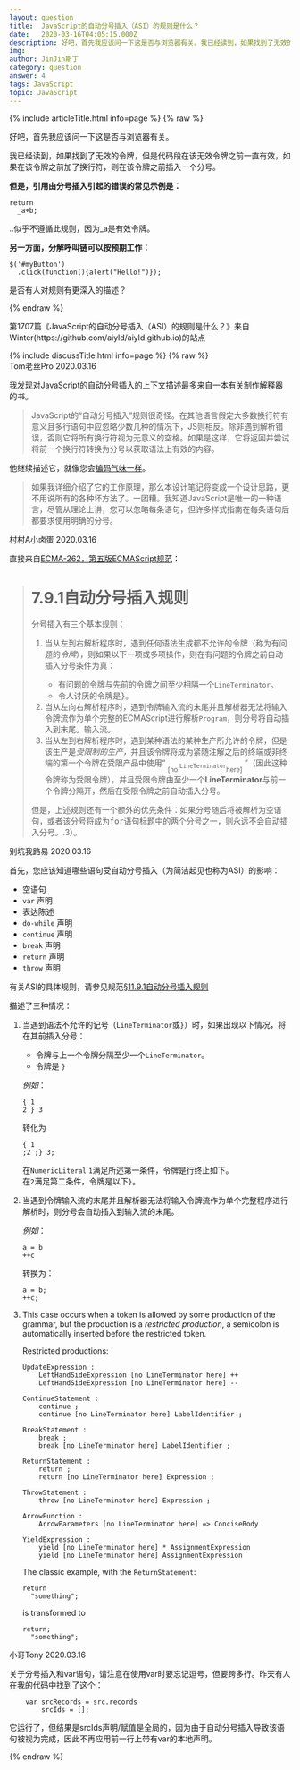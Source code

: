 ```yaml
---
layout: question
title:  JavaScript的自动分号插入（ASI）的规则是什么？
date:   2020-03-16T04:05:15.000Z
description: 好吧，首先我应该问一下这是否与浏览器有关。我已经读到，如果找到了无效的令牌，但是代码段在该无效令牌之前一直有效，如果在该令牌之前加了换行符，则在该令牌...
img: 
author: JinJin斯丁
category: question
answer: 4
tags: JavaScript
topic: JavaScript
---
```

<div class="article-root">
  <div class="article">
    {% include articleTitle.html info=page %}
    {% raw %}
    <div class="article-content"><p><font style="vertical-align: inherit;"><font style="vertical-align: inherit;">好吧，首先我应该问一下这是否与浏览器有关。</font></font></p>

<p><font style="vertical-align: inherit;"><font style="vertical-align: inherit;">我已经读到，如果找到了无效的令牌，但是代码段在该无效令牌之前一直有效，如果在该令牌之前加了换行符，则在该令牌之前插入一个分号。</font></font></p>

<p><strong><font style="vertical-align: inherit;"><font style="vertical-align: inherit;">但是，引用由分号插入引起的错误的常见示例是：</font></font></strong></p>

<pre><code>return<font></font>
  _a+b;<font></font>
</code></pre>

<p><font style="vertical-align: inherit;"><font style="vertical-align: inherit;">..似乎不遵循此规则，因为_a是有效令牌。</font></font></p>

<p><strong><font style="vertical-align: inherit;"><font style="vertical-align: inherit;">另一方面，分解呼叫链可以按预期工作：</font></font></strong></p>

<pre><code>$('#myButton')<font></font>
  .click(function(){alert("Hello!")});<font></font>
</code></pre>

<p><font style="vertical-align: inherit;"><font style="vertical-align: inherit;">是否有人对规则有更深入的描述？</font></font></p></div>
    {% endraw %}
  </div>
  <p class="winter_mark">第1707篇《JavaScript的自动分号插入（ASI）的规则是什么？》来自Winter(https://github.com/aiyld/aiyld.github.io)的站点</p>
  <div class="discuss-wrapper">
    {% include discussTitle.html info=page %}
    {% raw %}
    <div class="discuss-item">
        <div class="discuss-parent">
          <div class="discuss-meta">
            <span class="discuss-user">Tom老丝Pro</span>
            <span class="discuss-time">2020.03.16</span>
          </div>
          <div class="discuss-comment"><p><font style="vertical-align: inherit;"><font style="vertical-align: inherit;">我发现</font><font style="vertical-align: inherit;">对JavaScript的</font></font><a href="http://www.ecma-international.org/ecma-262/10.0/index.html#sec-automatic-semicolon-insertion" rel="noreferrer"><font style="vertical-align: inherit;"><font style="vertical-align: inherit;">自动分号插入的</font></font></a><font style="vertical-align: inherit;"><font style="vertical-align: inherit;">上下文描述最多</font><font style="vertical-align: inherit;">来自一本有关</font></font><a href="http://www.craftinginterpreters.com/scanning.html" rel="noreferrer"><font style="vertical-align: inherit;"><font style="vertical-align: inherit;">制作解释器</font></font></a><font style="vertical-align: inherit;"><font style="vertical-align: inherit;">的书</font><font style="vertical-align: inherit;">。</font></font></p>

<blockquote>
  <p><font style="vertical-align: inherit;"><font style="vertical-align: inherit;">JavaScript的“自动分号插入”规则很奇怪。</font><font style="vertical-align: inherit;">在其他语言假定大多数换行符有意义且多行语句中应忽略少数几种的情况下，JS则相反。</font><font style="vertical-align: inherit;">除非遇到解析错误，否则它将所有换行符视为无意义的空格。</font><font style="vertical-align: inherit;">如果是这样，它将返回并尝试将前一个换行符转换为分号以获取语法上有效的内容。</font></font></p>
</blockquote>

<p><font style="vertical-align: inherit;"><font style="vertical-align: inherit;">他继续描述它，就像您会</font></font><a href="http://wiki.c2.com/?CodeSmell" rel="noreferrer"><font style="vertical-align: inherit;"><font style="vertical-align: inherit;">编码气味一样</font></font></a><font style="vertical-align: inherit;"><font style="vertical-align: inherit;">。</font></font></p>

<blockquote>
  <p><font style="vertical-align: inherit;"><font style="vertical-align: inherit;">如果我详细介绍了它的工作原理，那么本设计笔记将变成一个设计思路，更不用说所有的各种坏方法了。</font><font style="vertical-align: inherit;">一团糟。</font><font style="vertical-align: inherit;">我知道JavaScript是唯一的一种语言，尽管从理论上讲，您可以忽略每条语句，但许多样式指南在每条语句后都要求使用明确的分号。</font></font></p>
</blockquote></div>
        </div></div><div class="discuss-item">
        <div class="discuss-parent">
          <div class="discuss-meta">
            <span class="discuss-user">村村A小卤蛋</span>
            <span class="discuss-time">2020.03.16</span>
          </div>
          <div class="discuss-comment"><p><font style="vertical-align: inherit;"><font style="vertical-align: inherit;">直接来自</font></font><a href="http://WWW.ECMA-International.Org/publications/standards/Ecma-262.htm" rel="noreferrer"><font style="vertical-align: inherit;"><font style="vertical-align: inherit;">ECMA-262，第五版ECMAScript规范</font></font></a><font style="vertical-align: inherit;"><font style="vertical-align: inherit;">：</font></font></p>

<blockquote>
  <h1><font style="vertical-align: inherit;"><font style="vertical-align: inherit;">7.9.1自动分号插入规则</font></font></h1>
  
  <p><font style="vertical-align: inherit;"><font style="vertical-align: inherit;">分号插入有三个基本规则：</font></font></p>
  
  <ol>
  <li><font style="vertical-align: inherit;"><font style="vertical-align: inherit;">当从左到右解析程序时，</font><font style="vertical-align: inherit;">遇到任何语法生成都不允许</font><font style="vertical-align: inherit;">的令牌（称为有问题的</font></font><em><font style="vertical-align: inherit;"><font style="vertical-align: inherit;">令牌</font></font></em><font style="vertical-align: inherit;"><font style="vertical-align: inherit;">），则如果以下一项或多项操作，则在有问题的令牌之前自动插入分号条件为真：
  
  </font></font><ul>
  <li><font style="vertical-align: inherit;"><font style="vertical-align: inherit;">有问题的令牌与先前的令牌之间至少相隔一个</font></font><code>LineTerminator</code><font style="vertical-align: inherit;"><font style="vertical-align: inherit;">。</font></font></li>
  <li><font style="vertical-align: inherit;"><font style="vertical-align: inherit;">令人讨厌的令牌是</font></font><kbd>}</kbd><font style="vertical-align: inherit;"><font style="vertical-align: inherit;">。</font></font></li>
  </ul></li>
  <li><font style="vertical-align: inherit;"><font style="vertical-align: inherit;">当从左向右解析程序时，遇到令牌输入流的末尾并且解析器无法将输入令牌流作为单个完整的ECMAScript进行解析</font></font><code>Program</code><font style="vertical-align: inherit;"><font style="vertical-align: inherit;">，则分号将自动插入到末尾。输入流。</font></font></li>
  <li><font style="vertical-align: inherit;"><font style="vertical-align: inherit;">当从左到右解析程序时，遇到某种语法的某种生产所允许的令牌，但是该生产是</font></font><em><font style="vertical-align: inherit;"><font style="vertical-align: inherit;">受限制的生产，</font></font></em><font style="vertical-align: inherit;"><font style="vertical-align: inherit;">并且该令牌将成为紧随注解之后的终端或非终端的第一个令牌</font><font style="vertical-align: inherit;">在受限产品中使用</font><font style="vertical-align: inherit;">“ </font></font><sub><font style="vertical-align: inherit;"><font style="vertical-align: inherit;">[no </font></font><code>LineTerminator</code><font style="vertical-align: inherit;"><font style="vertical-align: inherit;">here]</font></font></sub><font style="vertical-align: inherit;"><font style="vertical-align: inherit;"> ”（因此这种令牌称为受限令牌），并且受限令牌由至少一个</font></font><strong><font style="vertical-align: inherit;"><font style="vertical-align: inherit;">LineTerminator</font></font></strong><font style="vertical-align: inherit;"><font style="vertical-align: inherit;">与前一个令牌分隔开</font><font style="vertical-align: inherit;">，然后在受限令牌之前自动插入分号。</font></font></li>
  </ol>
  
  <p><font style="vertical-align: inherit;"><font style="vertical-align: inherit;">但是，上述规则还有一个额外的优先条件：如果分号随后将被解析为空语句，或者该分号将成为</font></font><kbd>for</kbd><font style="vertical-align: inherit;"><font style="vertical-align: inherit;">语句</font><font style="vertical-align: inherit;">标题中的两个分号之一，则永远不会自动插入分号。</font><font style="vertical-align: inherit;">.3）。</font></font></p>
</blockquote></div>
        </div></div><div class="discuss-item">
        <div class="discuss-parent">
          <div class="discuss-meta">
            <span class="discuss-user">别坑我路易</span>
            <span class="discuss-time">2020.03.16</span>
          </div>
          <div class="discuss-comment"><p><font style="vertical-align: inherit;"><font style="vertical-align: inherit;">首先，您应该知道哪些语句受自动分号插入（为简洁起见也称为ASI）的影响：</font></font></p>

<ul>
<li><font style="vertical-align: inherit;"><font style="vertical-align: inherit;">空语句</font></font></li>
<li><code>var</code><font style="vertical-align: inherit;"><font style="vertical-align: inherit;"> 声明</font></font></li>
<li><font style="vertical-align: inherit;"><font style="vertical-align: inherit;">表达陈述</font></font></li>
<li><code>do-while</code><font style="vertical-align: inherit;"><font style="vertical-align: inherit;"> 声明</font></font></li>
<li><code>continue</code><font style="vertical-align: inherit;"><font style="vertical-align: inherit;"> 声明</font></font></li>
<li><code>break</code><font style="vertical-align: inherit;"><font style="vertical-align: inherit;"> 声明</font></font></li>
<li><code>return</code><font style="vertical-align: inherit;"><font style="vertical-align: inherit;"> 声明</font></font></li>
<li><code>throw</code><font style="vertical-align: inherit;"><font style="vertical-align: inherit;"> 声明</font></font></li>
</ul>

<p><font style="vertical-align: inherit;"><font style="vertical-align: inherit;">有关ASI的具体规则，请参见规范</font></font><a href="http://www.ecma-international.org/ecma-262/7.0/index.html#sec-rules-of-automatic-semicolon-insertion" rel="noreferrer"><font style="vertical-align: inherit;"><font style="vertical-align: inherit;">§11.9.1自动分号插入规则</font></font></a></p>

<p><font style="vertical-align: inherit;"><font style="vertical-align: inherit;">描述了三种情况：</font></font></p>

<ol>
<li><p><font style="vertical-align: inherit;"><font style="vertical-align: inherit;">当</font><font style="vertical-align: inherit;">遇到语法不允许</font><font style="vertical-align: inherit;">的记号（</font></font><code>LineTerminator</code><font style="vertical-align: inherit;"><font style="vertical-align: inherit;">或</font></font><code>}</code><font style="vertical-align: inherit;"><font style="vertical-align: inherit;">）时，如果出现以下情况，将在其前插入分号：</font></font></p>

<ul>
<li><font style="vertical-align: inherit;"><font style="vertical-align: inherit;">令牌与上一个令牌分隔至少一个</font></font><code>LineTerminator</code><font style="vertical-align: inherit;"><font style="vertical-align: inherit;">。</font></font></li>
<li><font style="vertical-align: inherit;"><font style="vertical-align: inherit;">令牌是 </font></font><code>}</code></li>
</ul>

<p><em><font style="vertical-align: inherit;"><font style="vertical-align: inherit;">例如</font></font></em><font style="vertical-align: inherit;"><font style="vertical-align: inherit;">：</font></font></p>

<pre><code>{ 1<font></font>
2 } 3<font></font>
</code></pre>

<p><font style="vertical-align: inherit;"><font style="vertical-align: inherit;">转化为</font></font></p>

<pre><code>{ 1<font></font>
;2 ;} 3;<font></font>
</code></pre>

<p><font style="vertical-align: inherit;"><font style="vertical-align: inherit;">在</font></font><code>NumericLiteral</code> <code>1</code><font style="vertical-align: inherit;"><font style="vertical-align: inherit;">满足所述第一条件，令牌是行终止如下。</font></font><br><font style="vertical-align: inherit;"><font style="vertical-align: inherit;">
在</font></font><code>2</code><font style="vertical-align: inherit;"><font style="vertical-align: inherit;">满足第二条件，令牌是以下</font></font><code>}</code><font style="vertical-align: inherit;"><font style="vertical-align: inherit;">。</font></font></p></li>
<li><p><font style="vertical-align: inherit;"><font style="vertical-align: inherit;">当遇到令牌输入流的末尾并且解析器无法将输入令牌流作为单个完整程序进行解析时，则分号会自动插入到输入流的末尾。</font></font></p>

<p><em><font style="vertical-align: inherit;"><font style="vertical-align: inherit;">例如</font></font></em><font style="vertical-align: inherit;"><font style="vertical-align: inherit;">：</font></font></p>

<pre><code>a = b<font></font>
++c<font></font>
</code></pre>

<p><font style="vertical-align: inherit;"><font style="vertical-align: inherit;">转换为：</font></font></p>

<pre><code>a = b;<font></font>
++c;<font></font>
</code></pre></li>
<li><p>This case occurs when a token is allowed by some production of the grammar, but the production is a <em>restricted production</em>, a semicolon is automatically inserted before the restricted token.</p>

<p>Restricted productions:</p>

<pre><code>UpdateExpression :<font></font>
    LeftHandSideExpression [no LineTerminator here] ++<font></font>
    LeftHandSideExpression [no LineTerminator here] --<font></font>
<font></font>
ContinueStatement :<font></font>
    continue ;<font></font>
    continue [no LineTerminator here] LabelIdentifier ;<font></font>
<font></font>
BreakStatement :<font></font>
    break ;<font></font>
    break [no LineTerminator here] LabelIdentifier ;<font></font>
<font></font>
ReturnStatement :<font></font>
    return ;<font></font>
    return [no LineTerminator here] Expression ;<font></font>
<font></font>
ThrowStatement :<font></font>
    throw [no LineTerminator here] Expression ; <font></font>
<font></font>
ArrowFunction :<font></font>
    ArrowParameters [no LineTerminator here] =&gt; ConciseBody<font></font>
<font></font>
YieldExpression :<font></font>
    yield [no LineTerminator here] * AssignmentExpression<font></font>
    yield [no LineTerminator here] AssignmentExpression<font></font>
</code></pre>

<p>The classic example, with the <code>ReturnStatement</code>:</p>

<pre><code>return <font></font>
  "something";<font></font>
</code></pre>

<p>is transformed to</p>

<pre><code>return;<font></font>
  "something";<font></font>
</code></pre></li>
</ol></div>
        </div></div><div class="discuss-item">
        <div class="discuss-parent">
          <div class="discuss-meta">
            <span class="discuss-user">小哥Tony</span>
            <span class="discuss-time">2020.03.16</span>
          </div>
          <div class="discuss-comment"><p><font style="vertical-align: inherit;"><font style="vertical-align: inherit;">关于分号插入和var语句，请注意在使用var时要忘记逗号，但要跨多行。</font><font style="vertical-align: inherit;">昨天有人在我的代码中找到了这个：</font></font></p>

<pre><code>    var srcRecords = src.records<font></font>
        srcIds = [];<font></font>
</code></pre>

<p><font style="vertical-align: inherit;"><font style="vertical-align: inherit;">它运行了，但结果是srcIds声明/赋值是全局的，因为由于自动分号插入导致该语句被视为完成，因此不再应用前一行上带有var的本地声明。</font></font></p></div>
        </div></div>
    {% endraw %}
  </div>
<div>
